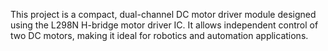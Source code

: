 This project is a compact, dual-channel DC motor driver module designed using the L298N H-bridge motor driver IC. It allows independent control of two DC motors, making it ideal for robotics and automation applications.

